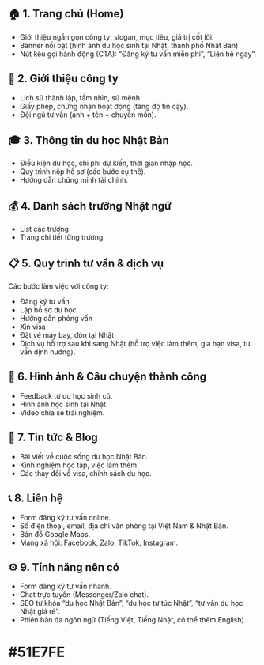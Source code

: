 ## 🏠 1. Trang chủ (Home)

- Giới thiệu ngắn gọn công ty: slogan, mục tiêu, giá trị cốt lõi.
- Banner nổi bật (hình ảnh du học sinh tại Nhật, thành phố Nhật Bản).
- Nút kêu gọi hành động (CTA): “Đăng ký tư vấn miễn phí”, “Liên hệ ngay”.

## 🏢 2. Giới thiệu công ty

- Lịch sử thành lập, tầm nhìn, sứ mệnh.
- Giấy phép, chứng nhận hoạt động (tăng độ tin cậy).
- Đội ngũ tư vấn (ảnh + tên + chuyên môn).

## 🎓 3. Thông tin du học Nhật Bản

- Điều kiện du học, chi phí dự kiến, thời gian nhập học.
- Quy trình nộp hồ sơ (các bước cụ thể).
- Hướng dẫn chứng minh tài chính.

## 💰 4. Danh sách trường Nhật ngữ

- List các trường
- Trang chi tiết từng trường

## 📋 5. Quy trình tư vấn & dịch vụ

Các bước làm việc với công ty:
- Đăng ký tư vấn
- Lập hồ sơ du học
- Hướng dẫn phỏng vấn
- Xin visa
- Đặt vé máy bay, đón tại Nhật
- Dịch vụ hỗ trợ sau khi sang Nhật (hỗ trợ việc làm thêm, gia hạn visa, tư vấn định hướng).

## 📸 6. Hình ảnh & Câu chuyện thành công

- Feedback từ du học sinh cũ.
- Hình ảnh học sinh tại Nhật.
- Video chia sẻ trải nghiệm.

## 📰 7. Tin tức & Blog

- Bài viết về cuộc sống du học Nhật Bản.
- Kinh nghiệm học tập, việc làm thêm.
- Các thay đổi về visa, chính sách du học.

## 📞 8. Liên hệ

- Form đăng ký tư vấn online.
- Số điện thoại, email, địa chỉ văn phòng tại Việt Nam & Nhật Bản.
- Bản đồ Google Maps.
- Mạng xã hội: Facebook, Zalo, TikTok, Instagram.

## ⚙️ 9. Tính năng nên có

- Form đăng ký tư vấn nhanh.
- Chat trực tuyến (Messenger/Zalo chat).
- SEO từ khóa “du học Nhật Bản”, “du học tự túc Nhật”, “tư vấn du học Nhật giá rẻ”.
- Phiên bản đa ngôn ngữ (Tiếng Việt, Tiếng Nhật, có thể thêm English).

# #51E7FE